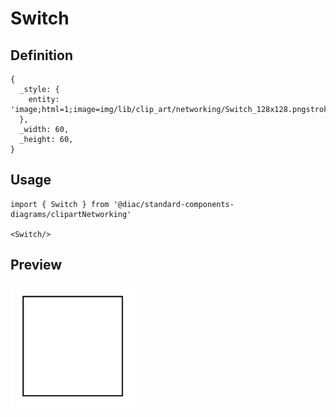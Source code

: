 # Switch

## Definition

```
{
  _style: { 
    entity: 'image;html=1;image=img/lib/clip_art/networking/Switch_128x128.pngstrokeColor=none;',
  },
  _width: 60,
  _height: 60,
}
```

## Usage

```
import { Switch } from '@diac/standard-components-diagrams/clipartNetworking'

<Switch/>
```

## Preview

<img src="./switch.png" width="200"/>
